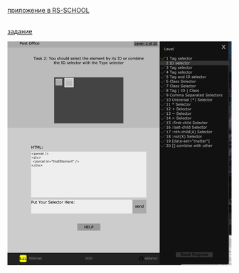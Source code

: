 [приложение в RS-SCHOOL](https://rolling-scopes-school.github.io/addamsv-JS2020Q3/rs-css/)<br><br>

[задание](https://github.com/rolling-scopes-school/tasks/blob/master/tasks/rs-css.md)

[![img](./README_FILES/rscss.png)](https://rolling-scopes-school.github.io/addamsv-JS2020Q3/rs-css/)
